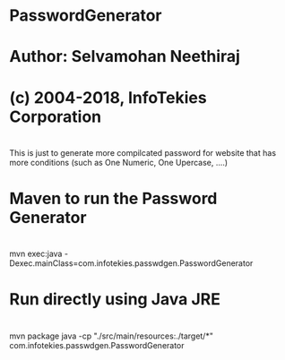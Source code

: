 # PasswordGenerator
#
# Author: Selvamohan Neethiraj
# (c) 2004-2018, InfoTekies Corporation
#

This is just to generate more compilcated password for website that has more conditions (such as One Numeric, One Upercase, ....)

#
# Maven to run the Password Generator
#
mvn exec:java -Dexec.mainClass=com.infotekies.passwdgen.PasswordGenerator

#
# Run directly using Java JRE
#

mvn package
java -cp "./src/main/resources:./target/*"  com.infotekies.passwdgen.PasswordGenerator
